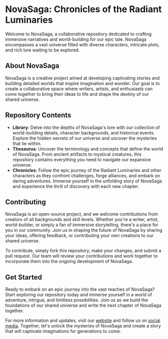 # NovaSaga: Chronicles of the Radiant Luminaries

Welcome to NovaSaga, a collaborative repository dedicated to crafting immersive narratives and world-building for our epic tale. NovaSaga encompasses a vast universe filled with diverse characters, intricate plots, and rich lore waiting to be explored.

## About NovaSaga

NovaSaga is a creative project aimed at developing captivating stories and building detailed worlds that inspire imagination and wonder. Our goal is to create a collaborative space where writers, artists, and enthusiasts can come together to bring their ideas to life and shape the destiny of our shared universe.

## Repository Contents

- **Library**: Delve into the depths of NovaSaga's lore with our collection of world-building details, character backgrounds, and historical events. Explore the hidden secrets of our universe and uncover the mysteries that lie within.
- **Thesaurus**: Uncover the terminology and concepts that define the world of NovaSaga. From ancient artifacts to mystical creatures, this repository contains everything you need to navigate our expansive universe.
- **Chronicles**: Follow the epic journey of the Radiant Luminaries and other characters as they confront challenges, forge alliances, and embark on daring adventures. Immerse yourself in the unfolding story of NovaSaga and experience the thrill of discovery with each new chapter.

## Contributing

NovaSaga is an open-source project, and we welcome contributions from creators of all backgrounds and skill levels. Whether you're a writer, artist, world-builder, or simply a fan of immersive storytelling, there's a place for you in our community. Join us in shaping the future of NovaSaga by sharing your ideas, offering feedback, or contributing your own creations to our shared universe.

To contribute, simply fork this repository, make your changes, and submit a pull request. Our team will review your contributions and work together to incorporate them into the ongoing development of NovaSaga.

## Get Started

Ready to embark on an epic journey into the vast reaches of NovaSaga? Start exploring our repository today and immerse yourself in a world of adventure, intrigue, and limitless possibilities. Join us as we build the foundations of our shared universe and write the next chapter of NovaSaga together.

For more information and updates, visit our [website](#) and follow us on [social media](#). Together, let's unlock the mysteries of NovaSaga and create a story that will captivate imaginations for generations to come.
